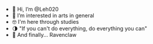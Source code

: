 - 🎡 Hi, I’m @Leh020
- 🎨 I’m interested in arts in general
- 🤓 I'm here through studies
- 🌗 "If you can't do everything, do everything you can"
- 💙 And finally... Ravenclaw

<!---
Leh020/Leh020 is a ✨ special ✨ repository because its `README.md` (this file) appears on your GitHub profile.
You can click the Preview link to take a look at your changes.
--->
